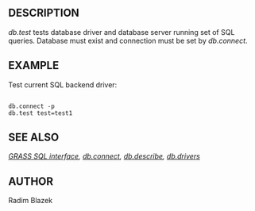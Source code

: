 
## DESCRIPTION

*db.test* tests database driver and database server running
set of SQL queries. Database must exist and connection must be set
by *db.connect*.

## EXAMPLE

Test current SQL backend driver:

```

db.connect -p
db.test test=test1

```

## SEE ALSO

*[GRASS SQL interface](sql.html),
[db.connect](db.connect.html),
[db.describe](db.describe.html),
[db.drivers](db.drivers.html)*

## AUTHOR

Radim Blazek

